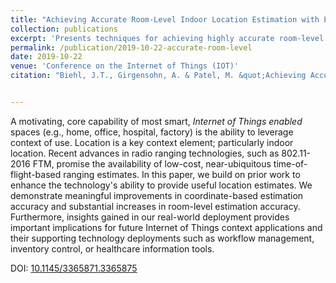 ```yaml
---
title: "Achieving Accurate Room-Level Indoor Location Estimation with Emerging IoT Networks"
collection: publications
excerpt: 'Presents techniques for achieving highly accurate room-level location estimation using existing, IoT networks.  Presents a comparison of widely used BLE-based techniques and emerging Wi-Fi RTT techniques.'
permalink: /publication/2019-10-22-accurate-room-level
date: 2019-10-22
venue: 'Conference on the Internet of Things (IOT)'
citation: "Biehl, J.T., Girgensohn, A. & Patel, M. &quot;Achieving Accurate Room-Level Indoor Location Estimation with Emerging IoT Networks,&quot; <i>TO APPEAR In Proceedings of the 9th International Conference on the Internet of Things (IOT '19)</i>, Bilbao, 2019."


---
```

A motivating, core capability of most smart, <i>Internet of Things enabled</i> spaces (e.g., home, office, hospital, factory) is the ability to leverage context of use.  Location is a key context element; particularly indoor location. Recent advances in radio ranging technologies, such as 802.11-2016 FTM, promise the availability of low-cost, near-ubiquitous time-of-flight-based ranging estimates. In this paper, we build on prior work to enhance the technology's ability to provide useful location estimates. We demonstrate meaningful improvements in coordinate-based estimation accuracy and substantial increases in room-level estimation accuracy. Furthermore, insights gained in our real-world deployment provides important implications for future Internet of Things context applications and their supporting technology deployments such as workflow management, inventory control, or healthcare information tools.


DOI: [10.1145/3365871.3365875](https://doi.org/10.1145/3365871.3365875)
